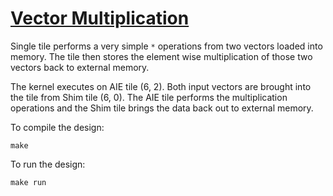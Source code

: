 <!---//===- README.md --------------------------*- Markdown -*-===//
//
// This file is licensed under the Apache License v2.0 with LLVM Exceptions.
// See https://llvm.org/LICENSE.txt for license information.
// SPDX-License-Identifier: Apache-2.0 WITH LLVM-exception
//
// Copyright (C) 2022, Advanced Micro Devices, Inc.
// 
//===----------------------------------------------------------------------===//-->

# <ins>Vector Multiplication</ins>

Single tile performs a very simple `*` operations from two vectors loaded into memory. The tile then stores the element wise multiplication of those two vectors back to external memory. 

The kernel executes on AIE tile (6, 2). Both input vectors are brought into the tile from Shim tile (6, 0). The AIE tile performs the multiplication operations and the Shim tile brings the data back out to external memory.

To compile the design:
```
make
```

To run the design:
```
make run
```
